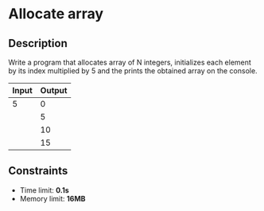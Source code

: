 # Allocate array

## Description
Write a program that allocates array of N integers, initializes each element by its index multiplied by 5 and the prints the obtained array on the console.

|     Input      |     Output     |
|----------------|----------------|
|5               |0             |
|          |       5   |
|          |        10  |
|          |          15|

## Constraints
- Time limit: **0.1s**
- Memory limit: **16MB**
